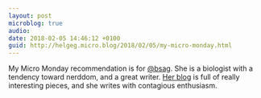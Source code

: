 ```yaml
---
layout: post
microblog: true
audio: 
date: 2018-02-05 14:46:12 +0100
guid: http://helgeg.micro.blog/2018/02/05/my-micro-monday.html
---
```

My Micro Monday recommendation is for [@bsag](https://micro.blog/bsag). She is a biologist with a tendency toward nerddom, and a great writer. [Her blog](https://www.rousette.org.uk/) is full of really interesting pieces, and she writes with contagious enthusiasm.
